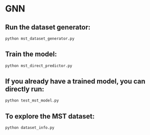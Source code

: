 # GNN

## Run the dataset generator:
```bash
python mst_dataset_generator.py
```

## Train the model:
```bash
python mst_direct_predictor.py
```

## If you already have a trained model, you can directly run:
```bash
python test_mst_model.py
```


## To explore the MST dataset:
```bash
python dataset_info.py
```


